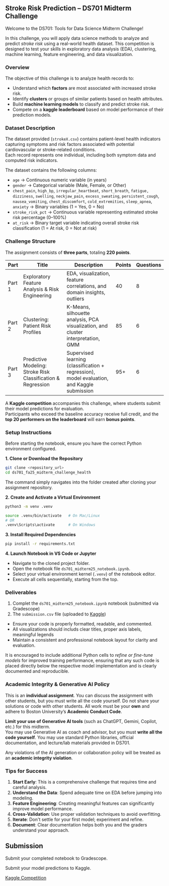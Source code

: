 ## Stroke Risk Prediction – DS701 Midterm Challenge

Welcome to the DS701: Tools for Data Science Midterm Challenge! 

In this challenge, you will apply data science methods to analyze and predict *stroke risk* using a real-world health dataset. This competition is designed to test your skills in exploratory data analysis (EDA), clustering, machine learning, feature engineering, and data visualization.

### Overview

The objective of this challenge is to analyze health records to:
- Understand which **factors** are most associated with increased stroke risk.
- Identify **clusters** or groups of similar patients based on health attributes.
- Build **machine learning models** to classify and predict stroke risk.
- Compete on a **kaggle leaderboard** based on model performance of their prediction models.

### Dataset Description

The dataset provided (`strokeX.csv`) contains patient-level health indicators capturing symptoms and risk factors associated with potential cardiovascular or stroke-related conditions.  
Each record represents one individual, including both symptom data and computed risk indicators.  

The dataset contains the following columns:
- `age` → Continuous numeric variable (in years)  
- `gender` → Categorical variable (Male, Female, or Other)  
- `chest_pain`, `high_bp`, `irregular_heartbeat`, `short_breath`, `fatigue, dizziness`, `swelling`, `neckjaw_pain`, `excess_sweating`, `persistent_cough`, `nausea_vomiting`, `chest_discomfort`, `cold_extremities`, `sleep_apnea`, `anxiety` → Binary variables (1 = Yes, 0 = No)  
- `stroke_risk_pct` → Continuous variable representing estimated stroke risk percentage (0–100%)  
- `at_risk` → Binary target variable indicating overall stroke risk classification (1 = At risk, 0 = Not at risk)

### Challenge Structure

The assignment consists of **three parts**, totaling **220 points**.

| Part | Title | Description | Points | Questions |
|------|--------|--------------|---------|------------|
| Part 1 | Exploratory Feature Analysis & Risk Engineering | EDA, visualization, feature correlations, and domain insights, outliers | 40 | 8 |
| Part 2 | Clustering: Patient Risk Profiles | K-Means, silhouette analysis, PCA visualization, and cluster interpretation, GMM | 85 | 6 |
| Part 3 | Predictive Modeling: Stroke Risk Classification & Regression | Supervised learning (classification + regression), model evaluation, and Kaggle submission | 95+ | 6 |

A **Kaggle competition** accompanies this challenge, where students submit their model predictions for evaluation.  
Participants who exceed the baseline accuracy receive full credit, and the **top 20 performers on the leaderboard** will earn **bonus points**.

### Setup Instructions

Before starting the notebook, ensure you have the correct Python environment configured.

**1. Clone or Download the Repository**
```bash
git clone <repository_url>
cd ds701_fa25_midterm_challenge_health
```
The command simply navigates into the folder created after cloning your assignment repository.

**2. Create and Activate a Virtual Environment**
```bash
python3 -m venv .venv

source .venv/bin/activate   # On Mac/Linux
# OR
.venv\Scripts\activate      # On Windows
```

**3. Install Required Dependencies**
```bash
pip install -r requirements.txt
```

**4. Launch Notebook in VS Code or Jupyter**
- Navigate to the cloned project folder.
- Open the notebook file `ds701_midterm25_notebook.ipynb`.
- Select your virtual environment kernel (`.venv`) of the notebook editor.
- Execute all cells sequentially, starting from the top.

### Deliverables
1. Complet the `ds701_midterm25_notebook.ipynb` notebook (submitted via Gradescope)
2. The `submission.csv` file (uploaded to [Kaggle](https://www.kaggle.com/t/cb8d97e49dc941d5884459977f0a2852))

- Ensure your code is properly formatted, readable, and commented.
- All visualizations should includs clear titles, proper axis labels, meaningful legends
- Maintain a consistent and professional notebook layout for clarity and evaluation.

It is encouraged to include additional Python cells to *refine or fine-tune models* for improved training performance, ensuring that any such code is placed directly below the respective model implementation and is clearly documented and reproducible.

### Academic Integrity & Generative AI Policy

This is an **individual assignment**.  You can discuss the assignment with other students, but you must write all the code yourself.
Do not share your solutions or code with other students.
All work must be your **own** and adhere to Boston University’s **Academic Conduct Code**.

**Limit your use of Generative AI tools** (such as ChatGPT, Gemini, Copilot, etc.) for this midterm.  
You may use Generative AI as coach and advisor, but you must **write all the code yourself**.
You may use standard Python libraries, official documentation, and lecture/lab materials provided in DS701.

Any violations of the AI generation or collaboration policy will be treated as an **academic integrity violation**.

### Tips for Success

1. **Start Early**: This is a comprehensive challenge that requires time and careful analysis.
2. **Understand the Data**: Spend adequate time on EDA before jumping into modeling.
3. **Feature Engineering**: Creating meaningful features can significantly improve model performance.
4. **Cross-Validation**: Use proper validation techniques to avoid overfitting.
5. **Iterate**: Don't settle for your first model; experiment and refine.
6. **Document**: Clear documentation helps both you and the graders understand your approach.

## Submission

Submit your completed notebook to Gradescope.

Submit your model predictions to Kaggle.

[Kaggle Competition](https://www.kaggle.com/t/cb8d97e49dc941d5884459977f0a2852)
